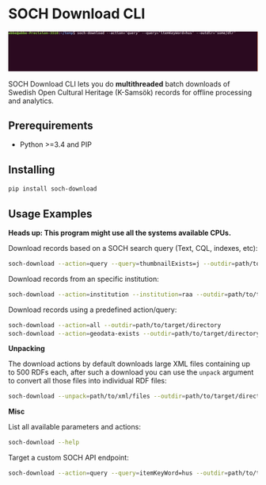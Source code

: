 # SOCH Download CLI

![screenshot](screenshot.gif)

SOCH Download CLI lets you do **multithreaded** batch downloads of Swedish Open Cultural Heritage (K-Samsök) records for offline processing and analytics.

## Prerequirements

 - Python >=3.4 and PIP

## Installing

```bash
pip install soch-download
```

## Usage Examples

**Heads up: This program might use all the systems available CPUs.**

Download records based on a SOCH search query (Text, CQL, indexes, etc):

```bash
soch-download --action=query --query=thumbnailExists=j --outdir=path/to/target/directory
```

Download records from an specific institution:

```bash
soch-download --action=institution --institution=raa --outdir=path/to/target/directory
```

Download records using a predefined action/query:

```bash
soch-download --action=all --outdir=path/to/target/directory
soch-download --action=geodata-exists --outdir=path/to/target/directory
```

**Unpacking**

The download actions by default downloads large XML files containing up to 500 RDFs each, after such a download you can use the `unpack` argument to convert all those files into individual RDF files:

```bash
soch-download --unpack=path/to/xml/files --outdir=path/to/target/directory
```

**Misc**

List all available parameters and actions:

```bash
soch-download --help
```

Target a custom SOCH API endpoint:

```bash
soch-download --action=query --query=itemKeyWord=hus --outdir=path/to/target/directory --endpoint=http://lx-ra-ksam2.raa.se:8080/
```
